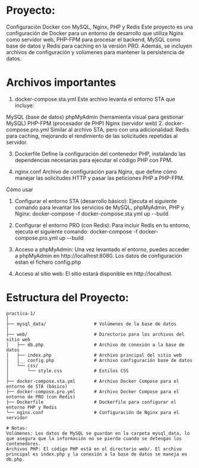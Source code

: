 
# Proyecto: 
Configuración Docker con MySQL, Nginx, PHP y Redis
Este proyecto es una configuración de Docker para un entorno de desarrollo que utiliza Nginx como servidor web, PHP-FPM
para procesar el backend, MySQL como base de datos y Redis para caching en la versión PRO. Además, se incluyen archivos
de configuración y volúmenes para mantener la persistencia de datos.

# Archivos importantes

1. docker-compose.sta.yml
Este archivo levanta el entorno STA que incluye:

MySQL (base de datos)
phpMyAdmin (herramienta visual para gestionar MySQL)
PHP-FPM (procesador de PHP)
Nginx (servidor web)
2. docker-compose.pro.yml
Similar al archivo STA, pero con una adicionalidad: Redis para caching, mejorando el rendimiento de las solicitudes repetidas al servidor.

3. Dockerfile
Define la configuración del contenedor PHP, instalando las dependencias necesarias para ejecutar el código PHP con FPM.

4. nginx.conf
Archivo de configuración para Nginx, que define cómo manejar las solicitudes HTTP y pasar las peticiones PHP a PHP-FPM.

Cómo usar
1. Configurar el entorno STA (desarrollo básico):
Ejecuta el siguiente comando para levantar los servicios de MySQL, phpMyAdmin, PHP y Nginx:
                    docker-compose -f docker-compose.sta.yml up --build

2. Configurar el entorno PRO (con Redis):
Para incluir Redis en tu entorno, ejecuta el siguiente comando:
                    docker-compose -f docker-compose.pro.yml up --build

3. Acceso a phpMyAdmin:
Una vez levantado el entorno, puedes acceder a phpMyAdmin en http://localhost:8080.
Los datos de configuración estan el fichero config.php

5. Acceso al sitio web:
El sitio estará disponible en http://localhost.

# Estructura del Proyecto:
``` plain text
practica-1/
│
├── mysql_data/                  # Volúmenes de la base de datos
│
├── web/                         # Directorio para los archivos del sitio web
│   ├── db.php                   # Archivo de conexión a la base de datos
│   ├── index.php                # Archivo principal del sitio web
|   |__ config.php               # Archivo configuración base de datos
│   └── css/
│       └── style.css            # Estilos CSS
│
├── docker-compose.sta.yml       # Archivo Docker Compose para el entorno de STA (básico)
├── docker-compose.pro.yml       # Archivo Docker Compose para el entorno de PRO (con Redis)
├── Dockerfile                   # Dockerfile para configurar el entorno PHP y Redis
└── nginx.conf                   # Configuración de Nginx para el servidor

# Notas:
Volúmenes: Los datos de MySQL se guardan en la carpeta mysql_data, lo que asegura que la información no se pierda cuando se detengan los contenedores.
Archivos PHP: El código PHP está en el directorio web/. El archivo principal es index.php y la conexión a la base de datos se maneja en db.php.
